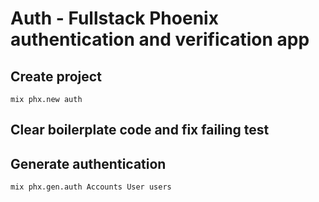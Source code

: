 # Auth - Fullstack Phoenix authentication and verification app

## Create project

```
mix phx.new auth
```

## Clear boilerplate code and fix failing test

## Generate authentication

```
mix phx.gen.auth Accounts User users
```
